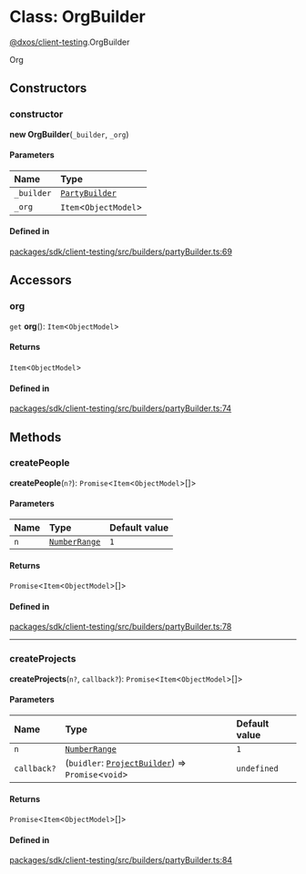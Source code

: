 # Class: OrgBuilder

[@dxos/client-testing](../modules/dxos_client_testing.md).OrgBuilder

Org

## Constructors

### constructor

**new OrgBuilder**(`_builder`, `_org`)

#### Parameters

| Name | Type |
| :------ | :------ |
| `_builder` | [`PartyBuilder`](dxos_client_testing.PartyBuilder.md) |
| `_org` | `Item`<`ObjectModel`\> |

#### Defined in

[packages/sdk/client-testing/src/builders/partyBuilder.ts:69](https://github.com/dxos/dxos/blob/main/packages/sdk/client-testing/src/builders/partyBuilder.ts#L69)

## Accessors

### org

`get` **org**(): `Item`<`ObjectModel`\>

#### Returns

`Item`<`ObjectModel`\>

#### Defined in

[packages/sdk/client-testing/src/builders/partyBuilder.ts:74](https://github.com/dxos/dxos/blob/main/packages/sdk/client-testing/src/builders/partyBuilder.ts#L74)

## Methods

### createPeople

**createPeople**(`n?`): `Promise`<`Item`<`ObjectModel`\>[]\>

#### Parameters

| Name | Type | Default value |
| :------ | :------ | :------ |
| `n` | [`NumberRange`](../types/dxos_client_testing.NumberRange.md) | `1` |

#### Returns

`Promise`<`Item`<`ObjectModel`\>[]\>

#### Defined in

[packages/sdk/client-testing/src/builders/partyBuilder.ts:78](https://github.com/dxos/dxos/blob/main/packages/sdk/client-testing/src/builders/partyBuilder.ts#L78)

___

### createProjects

**createProjects**(`n?`, `callback?`): `Promise`<`Item`<`ObjectModel`\>[]\>

#### Parameters

| Name | Type | Default value |
| :------ | :------ | :------ |
| `n` | [`NumberRange`](../types/dxos_client_testing.NumberRange.md) | `1` |
| `callback?` | (`buidler`: [`ProjectBuilder`](dxos_client_testing.ProjectBuilder.md)) => `Promise`<`void`\> | `undefined` |

#### Returns

`Promise`<`Item`<`ObjectModel`\>[]\>

#### Defined in

[packages/sdk/client-testing/src/builders/partyBuilder.ts:84](https://github.com/dxos/dxos/blob/main/packages/sdk/client-testing/src/builders/partyBuilder.ts#L84)
